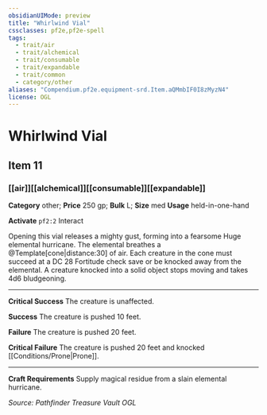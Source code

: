 ```yaml
---
obsidianUIMode: preview
title: "Whirlwind Vial"
cssclasses: pf2e,pf2e-spell
tags:
  - trait/air
  - trait/alchemical
  - trait/consumable
  - trait/expandable
  - trait/common
  - category/other
aliases: "Compendium.pf2e.equipment-srd.Item.aQMmbIF0I8zMyzN4"
license: OGL
---
```

# Whirlwind Vial
## Item 11
### [[air]][[alchemical]][[consumable]][[expandable]]

**Category** other; 
**Price** 250 gp; 
**Bulk** L; **Size** med
**Usage** held-in-one-hand

**Activate** `pf2:2` Interact

Opening this vial releases a mighty gust, forming into a fearsome Huge elemental hurricane. The elemental breathes a @Template\[cone|distance:30\] of air. Each creature in the cone must succeed at a DC 28 Fortitude check save or be knocked away from the elemental. A creature knocked into a solid object stops moving and takes 4d6 bludgeoning.

* * *

**Critical Success** The creature is unaffected.

**Success** The creature is pushed 10 feet.

**Failure** The creature is pushed 20 feet.

**Critical Failure** The creature is pushed 20 feet and knocked [[Conditions/Prone|Prone]].

* * *

**Craft Requirements** Supply magical residue from a slain elemental hurricane.

*Source: Pathfinder Treasure Vault*
*OGL*